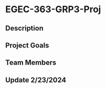 # EGEC-363-GRP3-Proj

## Description


## Project Goals



## Team Members





## Update 2/23/2024


